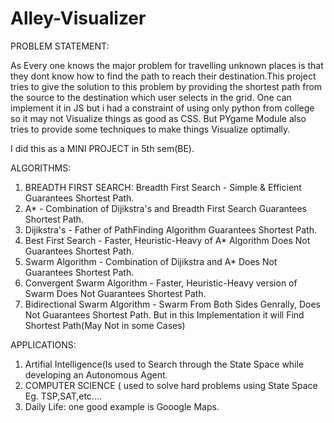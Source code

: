 # Alley-Visualizer

PROBLEM STATEMENT:

As Every one knows the major problem for travelling unknown places is that they dont know how to find the path to reach their destination.This project tries to give the solution to this problem by providing the shortest path from the source to the destination which user selects in the grid. One can implement it in JS but i had a constraint of using only python from college so it may not Visualize things as good as CSS. But PYgame Module also tries to provide some techniques to make things Visualize optimally.

I did this as a MINI PROJECT in 5th sem(BE).

ALGORITHMS:
1. BREADTH FIRST SEARCH: Breadth First Search - Simple & Efficient Guarantees Shortest Path.
2. A* - Combination of Dijikstra's and Breadth First Search Guarantees Shortest Path. 
3. Dijikstra's - Father of PathFinding Algorithm Guarantees Shortest Path. 
4. Best First Search - Faster, Heuristic-Heavy of A* Algorithm Does Not Guarantees Shortest Path. 
5. Swarm Algorithm - Combination of Dijikstra and A* Does Not Guarantees  Shortest Path. 
6. Convergent Swarm Algorithm - Faster, Heuristic-Heavy version of Swarm Does Not Guarantees Shortest Path.
7. Bidirectional Swarm Algorithm - Swarm From Both Sides Genrally, Does Not Guarantees Shortest Path. But in this Implementation it will Find Shortest Path(May Not in some Cases)


APPLICATIONS:
1. Artifial Intelligence(Is used to Search through the State Space while developing an Autonomous Agent.
2. COMPUTER SCIENCE ( used to solve hard problems using State Space Eg. TSP,SAT,etc....
3. Daily Life: one good example is Gooogle Maps.
